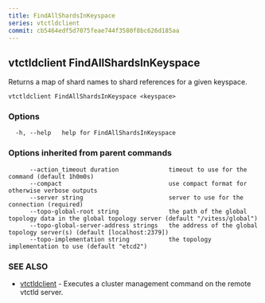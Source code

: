 ```yaml
---
title: FindAllShardsInKeyspace
series: vtctldclient
commit: cb5464edf5d7075feae744f3580f8bc626d185aa
---
```

## vtctldclient FindAllShardsInKeyspace

Returns a map of shard names to shard references for a given keyspace.

```
vtctldclient FindAllShardsInKeyspace <keyspace>
```

### Options

```
  -h, --help   help for FindAllShardsInKeyspace
```

### Options inherited from parent commands

```
      --action_timeout duration              timeout to use for the command (default 1h0m0s)
      --compact                              use compact format for otherwise verbose outputs
      --server string                        server to use for the connection (required)
      --topo-global-root string              the path of the global topology data in the global topology server (default "/vitess/global")
      --topo-global-server-address strings   the address of the global topology server(s) (default [localhost:2379])
      --topo-implementation string           the topology implementation to use (default "etcd2")
```

### SEE ALSO

* [vtctldclient](../)	 - Executes a cluster management command on the remote vtctld server.

